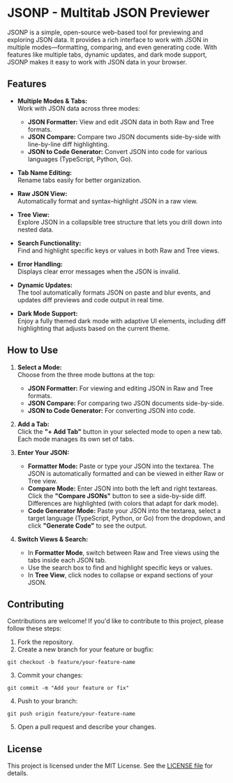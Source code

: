 # JSONP - Multitab JSON Previewer

JSONP is a simple, open-source web-based tool for previewing and exploring JSON data. It provides a rich interface to work with JSON in multiple modes—formatting, comparing, and even generating code. With features like multiple tabs, dynamic updates, and dark mode support, JSONP makes it easy to work with JSON data in your browser.

## Features

- **Multiple Modes & Tabs:**  
  Work with JSON data across three modes:
  - **JSON Formatter:** View and edit JSON data in both Raw and Tree formats.
  - **JSON Compare:** Compare two JSON documents side-by-side with line-by-line diff highlighting.
  - **JSON to Code Generator:** Convert JSON into code for various languages (TypeScript, Python, Go).

- **Tab Name Editing:**  
  Rename tabs easily for better organization.

- **Raw JSON View:**  
  Automatically format and syntax–highlight JSON in a raw view.

- **Tree View:**  
  Explore JSON in a collapsible tree structure that lets you drill down into nested data.

- **Search Functionality:**  
  Find and highlight specific keys or values in both Raw and Tree views.

- **Error Handling:**  
  Displays clear error messages when the JSON is invalid.

- **Dynamic Updates:**  
  The tool automatically formats JSON on paste and blur events, and updates diff previews and code output in real time.

- **Dark Mode Support:**  
  Enjoy a fully themed dark mode with adaptive UI elements, including diff highlighting that adjusts based on the current theme.

## How to Use

1. **Select a Mode:**  
   Choose from the three mode buttons at the top:
   - **JSON Formatter:** For viewing and editing JSON in Raw and Tree formats.
   - **JSON Compare:** For comparing two JSON documents side-by-side.
   - **JSON to Code Generator:** For converting JSON into code.

2. **Add a Tab:**  
   Click the **"+ Add Tab"** button in your selected mode to open a new tab. Each mode manages its own set of tabs.

3. **Enter Your JSON:**
   - **Formatter Mode:** Paste or type your JSON into the textarea. The JSON is automatically formatted and can be viewed in either Raw or Tree view.
   - **Compare Mode:** Enter JSON into both the left and right textareas. Click the **"Compare JSONs"** button to see a side-by-side diff. Differences are highlighted (with colors that adapt for dark mode).
   - **Code Generator Mode:** Paste your JSON into the textarea, select a target language (TypeScript, Python, or Go) from the dropdown, and click **"Generate Code"** to see the output.

4. **Switch Views & Search:**
   - In **Formatter Mode**, switch between Raw and Tree views using the tabs inside each JSON tab.
   - Use the search box to find and highlight specific keys or values.
   - In **Tree View**, click nodes to collapse or expand sections of your JSON.
## Contributing

Contributions are welcome! If you'd like to contribute to this project, please follow these steps:

1. Fork the repository.
2. Create a new branch for your feature or bugfix:
```
git checkout -b feature/your-feature-name
```
3. Commit your changes:
```
git commit -m "Add your feature or fix"
```
4. Push to your branch:
```
git push origin feature/your-feature-name
```
5. Open a pull request and describe your changes.

## License

This project is licensed under the MIT License. See the [LICENSE file](./LICENSE) for details.


